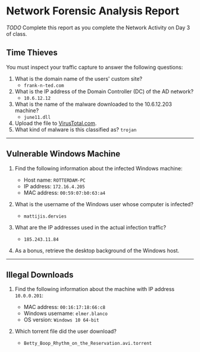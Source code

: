 # Network Forensic Analysis Report

_TODO_ Complete this report as you complete the Network Activity on Day 3 of class.

## Time Thieves 
You must inspect your traffic capture to answer the following questions:

1. What is the domain name of the users' custom site?
    - `frank-n-ted.com`
2. What is the IP address of the Domain Controller (DC) of the AD network?
    - `10.6.12.12`
3. What is the name of the malware downloaded to the 10.6.12.203 machine?
   - `june11.dll`
4. Upload the file to [VirusTotal.com](https://www.virustotal.com/gui/). 
5. What kind of malware is this classified as?
    `trojan`

---

## Vulnerable Windows Machine

1. Find the following information about the infected Windows machine:
    - Host name: `ROTTERDAM-PC`
    - IP address: `172.16.4.205`
    - MAC address: `00:59:07:b0:63:a4`
    
2. What is the username of the Windows user whose computer is infected?
    - `mattijis.dervies`
3. What are the IP addresses used in the actual infection traffic?
    - `185.243.11.84`
4. As a bonus, retrieve the desktop background of the Windows host.

---

## Illegal Downloads

1. Find the following information about the machine with IP address `10.0.0.201`:
    - MAC address: `00:16:17:18:66:c8`
    - Windows username: `elmer.blanco`
    - OS version: `Windows 10 64-bit`

2. Which torrent file did the user download?
    - `Betty_Boop_Rhythm_on_the_Reservation.avi.torrent`
    